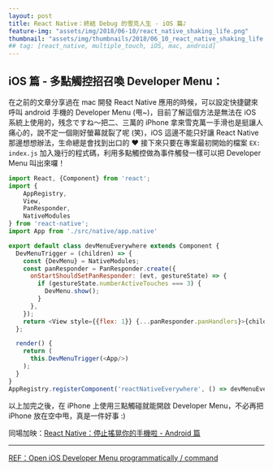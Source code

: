 ```yaml
---
layout: post
title: React Native：終結 Debug 的雪克人生 - iOS 篇♪
feature-img: "assets/img/2018/06-10/react_native_shaking_life.png"
thumbnail: "assets/img/thumbnails/2018/06_10_react_native_shaking_life.png"
## tag: [react_native, multiple_touch, iOS, mac, android]
---
```

## iOS 篇 - 多點觸控招召喚 Developer Menu：
在之前的文章分享過在 mac 開發 React Native 應用的時候，可以設定快捷鍵來呼叫 android 手機的 Developer Menu (甩~)，目前了解這個方法是無法在 iOS 系統上使用的，残念ですね〜把二、三萬的 iPhone 拿來雪克萬一手滑也是挺讓人痛心的，說不定一個剛好螢幕就裂了呢 (笑)，iOS 這邊不能只好讓 React Native 那邊想想辦法，生命總是會找到出口的 ♥ 接下來只要在專案最初開始的檔案 `EX: index.js` 加入幾行的程式碼，利用多點觸控做為事件觸發一樣可以把 Developer Menu 叫出來囉！

```js
import React, {Component} from 'react';
import {
    AppRegistry,
    View,
    PanResponder,
    NativeModules
} from 'react-native';
import App from './src/native/app.native'

export default class devMenuEverywhere extends Component {
  DevMenuTrigger = (children) => {
    const {DevMenu} = NativeModules;
    const panResponder = PanResponder.create({
      onStartShouldSetPanResponder: (evt, gestureState) => {
        if (gestureState.numberActiveTouches === 3) {
          DevMenu.show();
        }
      },
    });
    return <View style={{flex: 1}} {...panResponder.panHandlers}>{children}</View>
  };

  render() {
    return (
      this.DevMenuTrigger(<App/>)
    );
  }
}
AppRegistry.registerComponent('reactNativeEverywhere', () => devMenuEverywhere);
```

以上加完之後，在 iPhone 上使用三點觸碰就能開啟 Developer Menu，不必再把 iPhone 放在空中甩，真是一件好事 :)

同場加映：[React Native：停止搖晃你的手機啦 - Android 篇](/2017/02/06/RN-Stop-Shaking-Your-Phone.html)

-----------------
[REF：Open iOS Developer Menu programmatically / command](https://stackoverflow.com/questions/46101581/open-ios-developer-menu-programmatically-command)
